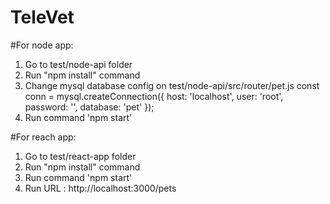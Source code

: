 # TeleVet

#For node app:
1. Go to test/node-api folder 
2. Run "npm install" command 
3. Change mysql database config on test/node-api/src/router/pet.js
const conn = mysql.createConnection({
    host: 'localhost',
    user: 'root',
    password: '',
    database: 'pet'
  });
4. Run command 'npm start'

#For reach app:
1. Go to test/react-app folder 
2. Run "npm install" command 
3. Run command 'npm start'
4. Run URL : http://localhost:3000/pets
